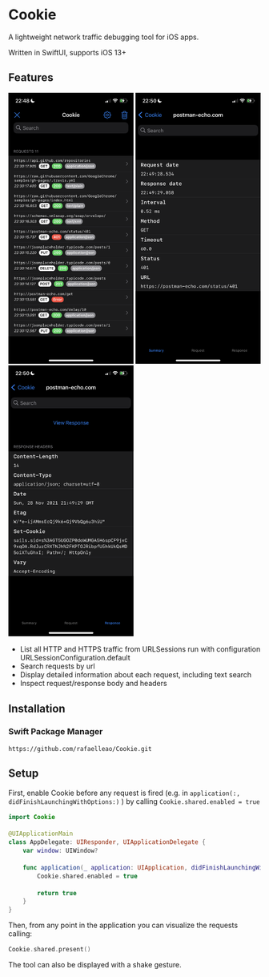 # Cookie

A lightweight network traffic debugging tool for iOS apps.

Written in SwiftUI, supports iOS 13+

## Features

<p float="left">
  <img src="https://github.com/rafaelleao/Cookie/blob/screenshots/screenshots/img1.png" width="250" />
  <img src="https://github.com/rafaelleao/Cookie/blob/screenshots/screenshots/img2.png" width="250" />
  <img src="https://github.com/rafaelleao/Cookie/blob/screenshots/screenshots/img3.png" width="250" />
</p>

- List all HTTP and HTTPS traffic from URLSessions run with configuration URLSessionConfiguration.default
- Search requests by url
- Display detailed information about each request, including text search
- Inspect request/response body and headers

## Installation
### Swift Package Manager

```
https://github.com/rafaelleao/Cookie.git
```

## Setup
First, enable Cookie before any request is fired (e.g. in `application(:, didFinishLaunchingWithOptions:)` ) by calling `Cookie.shared.enabled = true`

```swift
import Cookie

@UIApplicationMain
class AppDelegate: UIResponder, UIApplicationDelegate {
    var window: UIWindow?

    func application(_ application: UIApplication, didFinishLaunchingWithOptions launchOptions: [UIApplication.LaunchOptionsKey: Any]?) -> Bool {
        Cookie.shared.enabled = true

        return true
    }
}
```

Then, from any point in the application you can visualize the requests calling:
```swift
Cookie.shared.present()
```

The tool can also be displayed with a shake gesture.
